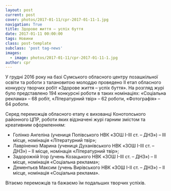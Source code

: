 ```yaml
---
layout: post
current: post
cover: photos/2017-01-11/cpr-2017-01-11-1.jpg
navigation: True
title: Здорове життя – успіх буття
date: 2017-01-11 00:00:00
tags: Новини
class: post-template
subclass: 'post tag-news'
images:
  - image: photos/2017-01-11/cpr-2017-01-11-1.jpg
author: cpr
---
```


У грудні 2016 року на базі Сумського обласного центру позашкільної освіти та роботи з талановитою молоддю проведено II етап обласного конкурсу творчих робіт «Здорове життя – успіх буття». На розгляд журі було представлено 194 конкурсні роботи в таких номінаціях: «Соціальна реклама» – 68 робіт, «Літературний твір» – 62 роботи, «Фотографія» – 64 роботи.

Серед переможців обласного етапу є вихованці Конотопського районного ЦПР, роботи яких відзначені журі гарним змістом та креативним оформленням:

  * Голінко Ангеліна (учениця Попівського НВК «ЗОШ І-ІІІ ст. &#8211; ДНЗ») – ІІІ місце, номінація «Літературний твір»;
  * Лавріненко Марина (учениця Духанівського НВК «ЗОШ І-ІІІ ст. &#8211; ДНЗ») – ІІ місце, номінація «Літературний твір»;
  * Задорожній Ігор (учень Козацького НВК «ЗОШ І-ІІІ ст. &#8211; ДНЗ») – ІІ місце, номінація «Соціальна реклама»;
  * Дементьєв Максим (учень Вирівського НВК «ЗОШ І-ІІ ст. &#8211; ДНЗ») – ІІ місце, номінація «Соціальна реклама».

Вітаємо переможців та бажаємо їм подальших творчих успіхів.